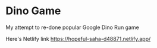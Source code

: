 # Dino Game

My attempt to re-done popular Google Dino Run game

Here's Netlify link https://hopeful-saha-d48871.netlify.app/
